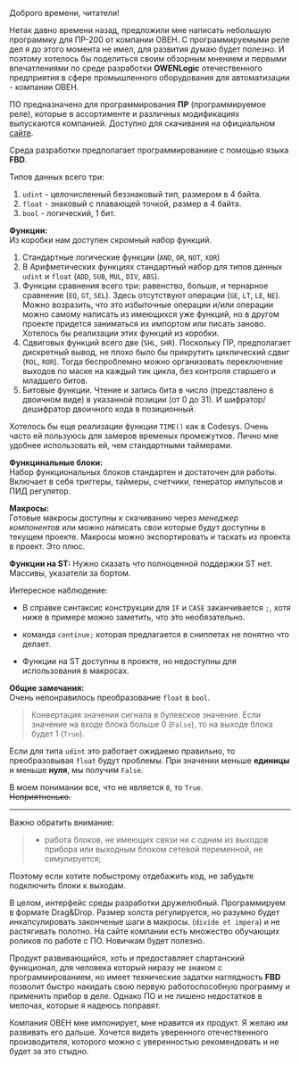 Доброго времени, читатели! 

Нетак давно времени назад, предложили мне написать небольшую программку для ПР-200 от компании ОВЕН. С программируемыми реле дел я до этого момента не имел, для развития думаю будет полезно. И поэтому хотелось бы поделиться своим обзорным мнением и первыми впечатлениями по среде разработки **OWENLogic** отечественного предприятия в сфере промышленного оборудования для автоматизации - компании ОВЕН.

ПО предназначено для программирования **ПР** (программируемое реле), которые в ассортименте и различных модификациях выпускаются компанией. Доступно для скачивания на официальном [сайте](#https://owen.ru/product/programmnoe_obespechenie_owen_logic).

Среда разработки предполагает программированиие с помощью языка **FBD**.

Типов данных всего три:
1. `udint` - целочисленный беззнаковый тип, размером в 4 байта.
2. `float` - знаковый с плавающей точкой, размер в 4 байта.
3. `bool` - логический, 1 бит.

__Функции:__  
Из коробки нам доступен скромный набор функций.
1. Стандартные логические функции (`AND`, `OR`, `NOT`, `XOR`)
2. В Арифметических функциях стандартный набор для типов данных `udint` и `float` (`ADD`, `SUB`, `MUL`, `DIV`, `ABS`).
3. Функции сравнения всего три: равенство, больше, и тернарное сравнение (`EQ`, `GT`, `SEL`). Здесь отсутствуют операции (`GE`, `LT`, `LE`, `NE`). Можно возразить, что это избыточные операции и/или операции можно самому написать из имеющихся уже функций, но в другом проекте придется заниматься их импортом или писать заново. Хотелось бы реализации этих функций из коробки.
4. Сдвиговых функций всего две (`SHL`, `SHR`). Поскольку ПР, предполагает дискретный вывод, не плохо было бы прикрутить циклический сдвиг (`ROL`, `ROR`). Тогда беспроблемно можно организовать переключение выходов по маске на каждый тик цикла, без контроля старшего и младшего битов.
5. Битовые функции. Чтение и запись бита в число (представлено в двоичном виде) в указанной позиции (от 0 до 31). И шифратор/дешифратор двоичного кода в позиционный.

Хотелось бы еще реализации функции `TIME()` как в Codesys. Очень часто ей пользуюсь для замеров временых промежутков. Лично мне удобнее использовать ей, чем стандартными таймерами.

__Функцинальные блоки:__  
Набор функциональных блоков стандартен и достаточен для работы. Включает в себя триггеры, таймеры, счетчики, генератор импульсов и ПИД регулятор.

__Макросы:__  
Готовые макросы доступны к скачиванию через _менеджер компонентов_ или можно написать свои которые будут доступны в текущем проекте. Макросы можно экспортировать и таскать из проекта в проект. Это плюс.

__Функции на  ST:__
Нужно сказать что полноценной поддержки ST нет. Массивы, указатели за бортом.

Интересное наблюдение:
- В справке синтаксис конструкции для `IF` и `CASE` заканчивается `;`, хотя ниже в примере можно заметить, что это необязательно.

- команда `continue;` которая предлагается в сниппетах не понятно что делает.

- Функции на ST доступны в проекте, но недоступны для использования в макросах.

__Общие замечания:__  
Очень непонравилось преобразование `float` в `bool`.
> Конвертация значения сигнала в булевское значение. Если значение на входе блока больше 0 (`False`), то на выходе блока будет 1 (`True`).  

Если для типа `udint` это работает ожидаемо правильно, то преобразовывая `float` будут проблемы. При значении меньше __единицы__ и меньше __нуля__, мы получим `False`.

В моем понимании все, что не является `0`, то `True`.  
~~Неприятненько.~~
***

Важно обратить внимание: 
>* работа блоков, не имеющих связи ни с одним из выходов прибора или выходным блоком сетевой переменной, не симулируется;

Поэтому если хотите побыстрому отдебажить код, не забудьте подключить блоки к выходам.


В целом, интерфейс среды разработки дружелюбный. Программируем в формате Drag&Drop. Размер холста регулируется, но разумно будет инкапсулировать законченые шаги в макросы. (`divide et impera`) и не растягивать полотно.
На сайте компании есть множество обучающих роликов по работе с ПО. Новичкам будет полезно. 

Продукт развивающийся, хоть и предоставляет спартанский функционал, для человека который ниразу не знаком с программированием, но имеет технические задатки наглядность __FBD__ позволит быстро накидать свою первую работоспособную программу и применить прибор в деле. Однако ПО и не лишено недостатков в мелочах, которые я надеюсь поправят.

Компания ОВЕН мне импонирует, мне нравится их продукт. Я желаю им развивать его дальше. Хочется видеть уверенного отечественного производителя, которого можно с уверенностью рекомендовать и не будет за это стыдно. 